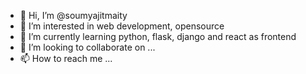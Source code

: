 - 👋 Hi, I’m @soumyajitmaity
- 👀 I’m interested in web development, opensource 
- 🌱 I’m currently learning python, flask, django and react as frontend
- 💞️ I’m looking to collaborate on ...
- 📫 How to reach me ...

<!---
soumyajitmaity/soumyajitmaity is a ✨ special ✨ repository because its `README.md` (this file) appears on your GitHub profile.
You can click the Preview link to take a look at your changes.
--->
